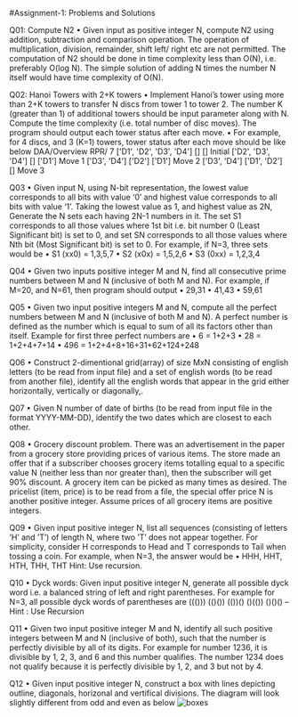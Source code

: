 #Assignment-1: Problems and Solutions

Q01: Compute N2
• Given input as positive integer N, compute N2 using
addition, subtraction and comparison operation. The
operation of multiplication, division, remainder, shift left/
right etc are not permitted. The computation of N2
should be done in time complexity less than O(N), i.e.
preferably O(log N). The simple solution of adding N
times the number N itself would have time complexity of
O(N). 

Q02: Hanoi Towers with 2+K towers
• Implement Hanoi’s tower using more than 2+K towers to
transfer N discs from tower 1 to tower 2. The number K
(greater than 1) of additional towers should be input
parameter along with N. Compute the time complexity
(i.e. total number of disc moves). The program should
output each tower status after each move.
• For example, for 4 discs, and 3 (K=1) towers, tower
status after each move should be like below
DAA/Overview RPR/ 7
['D1', 'D2', 'D3', 'D4']
[]
[]
Initial
['D2', 'D3', 'D4']
[]
['D1']
Move 1
['D3', 'D4']
['D2']
['D1']
Move 2
['D3', 'D4']
['D1', 'D2']
[]
Move 3

Q03
• Given input N, using N-bit representation, the lowest
value corresponds to all bits with value ‘0’ and highest
value corresponds to all bits with value ‘1’. Taking the
lowest value as 1, and highest value as 2N, Generate the
N sets each having 2N-1 numbers in it. The set S1
corresponds to all those values where 1st bit i.e. bit
number 0 (Least Significant bit) is set to 0, and set SN
corresponds to all those values where Nth bit (Most
Significant bit) is set to 0. For example, if N=3, three sets
would be
• S1 (xx0) = 1,3,5,7
• S2 (x0x) = 1,5,2,6
• S3 (0xx) = 1,2,3,4

Q04
• Given two inputs positive integer M and N, find all
consecutive prime numbers between M and N (inclusive
of both M and N). For example, if M=20, and N=61, then
program should output
• 29,31
• 41,43
• 59,61

Q05
• Given two input positive integers M and N, compute all
the perfect numbers between M and N (inclusive of both
M and N). A perfect number is defined as the number
which is equal to sum of all its factors other than itself.
Example for first three perfect numbers are
• 6 = 1+2+3
• 28 = 1+2+4+7+14
• 496 = 1+2+4+8+16+31+62+124+248

Q06
• Construct 2-dimentional grid(array) of size MxN
consisting of english letters (to be read from input file)
and a set of english words (to be read from another file),
identify all the english words that appear in the grid
either horizontally, vertically or diagonally,.

Q07
• Given N number of date of births (to be read from input
file in the format YYYY-MM-DD), identify the two dates
which are closest to each other.

Q08
• Grocery discount problem. There was an
advertisement in the paper from a grocery store
providing prices of various items. The store made an offer
that if a subscriber chooses grocery items totalling equal
to a specific value N (neither less than nor greater than),
then the subscriber will get 90% discount. A grocery item
can be picked as many times as desired. The pricelist
(item, price) is to be read from a file, the special offer
price N is another positive integer. Assume prices of all
grocery items are positive integers.

Q09
• Given input positive integer N, list all sequences
(consisting of letters ‘H’ and ’T’) of length N, where two
’T’ does not appear together. For simplicity, consider H
corresponds to Head and T corresponds to Tail when
tossing a coin. For example, when N=3, the answer would
be
• HHH, HHT, HTH, THH, THT
Hint: Use recursion.

Q10
• Dyck words: Given input positive integer N,
generate all possible dyck word i.e. a balanced
string of left and right parentheses. For example for
N=3, all possible dyck words of parentheses are
((()))
(()())
(())()
()(())
()()()
– Hint : Use Recursion

Q11
• Given two input positive integer M and N, identify
all such positive integers between M and N
(inclusive of both), such that the number is perfectly
divisible by all of its digits. For example for number
1236, it is divisible by 1, 2, 3, and 6 and this
number qualifies. The number 1234 does not
qualify because it is perfectly divisible by 1, 2, and 3
but not by 4.

Q12
• Given input positive integer N, construct a box
with lines depicting outline, diagonals, horizonal
and vertifical divisions. The diagram will look
slightly different from odd and even as below
![boxes](image)
